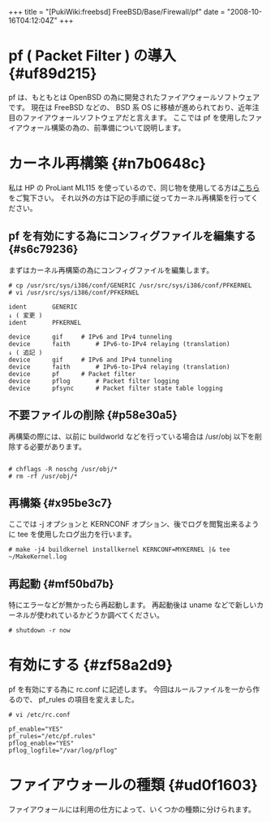 +++
title = "[PukiWiki:freebsd] FreeBSD/Base/Firewall/pf"
date = "2008-10-16T04:12:04Z"
+++


# pf ( Packet Filter ) の導入  {#uf89d215}
pf は、もともとは OpenBSD の為に開発されたファイアウォールソフトウェアです。
現在は FreeBSD などの、 BSD 系 OS に移植が進められており、近年注目のファイアウォールソフトウェアだと言えます。
ここでは pf を使用したファイアウォール構築の為の、前準備について説明します。

# カーネル再構築  {#n7b0648c}
私は HP の ProLiant ML115 を使っているので、同じ物を使用してる方は[こちら](/archive/freebsd/FreeBSD/Base/Kernel/ "こちら")をご覧下さい。
それ以外の方は下記の手順に従ってカーネル再構築を行ってください。

## pf を有効にする為にコンフィグファイルを編集する  {#s6c79236}
まずはカーネル再構築の為にコンフィグファイルを編集します。


```
# cp /usr/src/sys/i386/conf/GENERIC /usr/src/sys/i386/conf/PFKERNEL
# vi /usr/src/sys/i386/conf/PFKERNEL

ident		GENERIC
↓ ( 変更 )
ident		PFKERNEL

device		gif		# IPv6 and IPv4 tunneling
device		faith		# IPv6-to-IPv4 relaying (translation)
↓ ( 追記 )
device		gif		# IPv6 and IPv4 tunneling
device		faith		# IPv6-to-IPv4 relaying (translation)
device		pf		# Packet filter
device		pflog		# Packet filter logging
device		pfsync		# Packet filter state table logging

```

## 不要ファイルの削除  {#p58e30a5}
再構築の際には、以前に buildworld などを行っている場合は /usr/obj 以下を削除する必要があります。

```

# chflags -R noschg /usr/obj/*
# rm -rf /usr/obj/*

```

## 再構築  {#x95be3c7}
ここでは -j オプションと KERNCONF オプション、後でログを閲覧出来るように tee を使用したログ出力を行います。


```
# make -j4 buildkernel installkernel KERNCONF=MYKERNEL |& tee ~/MakeKernel.log

```

## 再起動  {#mf50bd7b}
特にエラーなどが無かったら再起動します。
再起動後は uname などで新しいカーネルが使われているかどうか調べてください。


```
# shutdown -r now

```

# 有効にする  {#zf58a2d9}
pf を有効にする為に rc.conf に記述します。
今回はルールファイルを一から作るので、 pf_rules の項目を変えました。


```
# vi /etc/rc.conf

pf_enable="YES"
pf_rules="/etc/pf.rules"
pflog_enable="YES"
pflog_logfile="/var/log/pflog"

```

# ファイアウォールの種類  {#ud0f1603}
ファイアウォールには利用の仕方によって、いくつかの種類に分けられます。
